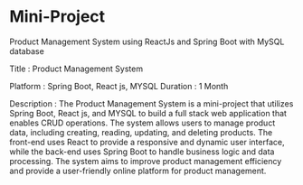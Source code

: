 # Mini-Project
Product Management System using ReactJs and Spring Boot with MySQL database

Title : Product Management System

Platform : Spring Boot, React js, MYSQL Duration : 1 Month

Description : The Product Management System is a mini-project that utilizes Spring Boot, React js, and MYSQL to build a full
stack web application that enables CRUD operations. The system allows users to manage product data, including
creating, reading, updating, and deleting products. The front-end uses React to provide a responsive and dynamic
user interface, while the back-end uses Spring Boot to handle business logic and data processing. The system aims
to improve product management efficiency and provide a user-friendly online platform for product management.

